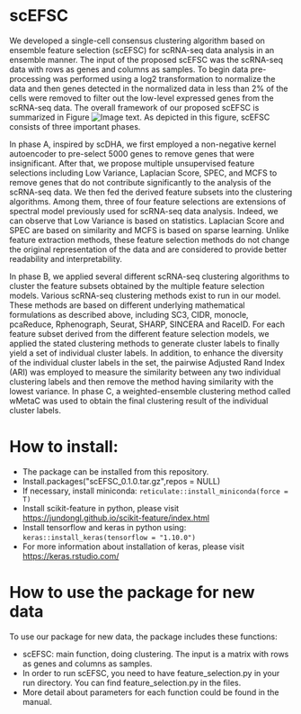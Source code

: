 # scEFSC
We developed a single-cell consensus clustering algorithm based on ensemble feature selection (scEFSC) for scRNA-seq data analysis in an ensemble manner. The input of the proposed scEFSC was the scRNA-seq data with rows as genes and columns as samples. To begin data pre-processing was performed using a log2 transformation to normalize the data and then genes detected in the normalized data in less than 2% of the cells were removed to filter out the low-level expressed genes from the scRNA-seq data. The overall framework of our proposed scEFSC is summarized in Figure ![Image text](https://github.com/Conan-Bian/scEFSC/upload/main/img/scEFSC.png). As depicted in this figure, scEFSC consists of three important phases. 

In phase A, inspired by scDHA, we first employed a non-negative kernel autoencoder to pre-select 5000 genes to remove genes that were insignificant. After that, we propose multiple unsupervised feature selections including Low Variance, Laplacian Score, SPEC, and MCFS to remove genes that do not contribute significantly to the analysis of the scRNA-seq data. We then fed the derived feature subsets into the clustering algorithms. Among them, three of four feature selections are extensions of spectral model previously used for scRNA-seq data analysis. Indeed, we can observe that Low Variance is based on statistics. Laplacian Score and SPEC are based on similarity and MCFS is based on sparse learning. Unlike feature extraction methods, these feature selection methods do not change the original representation of the data and are considered to provide better readability and interpretability. 

In phase B, we applied several different scRNA-seq clustering algorithms to cluster the feature subsets obtained by the multiple feature selection models. Various scRNA-seq clustering methods exist to run in our model. These methods are based on different underlying mathematical formulations as described above, including SC3, CIDR, monocle, pcaReduce, Rphenograph, Seurat, SHARP, SINCERA and RaceID. For each feature subset derived from the different feature selection models, we applied the stated clustering methods to generate cluster labels to finally yield a set of individual cluster labels. In addition, to enhance the diversity of the individual cluster labels in the set, the pairwise Adjusted Rand Index (ARI) was employed to measure the similarity between any two individual clustering labels and then remove the method having similarity with the lowest variance. In phase C, a weighted-ensemble clustering method called wMetaC was used to obtain the final clustering result of the individual cluster labels.

# How to install:
- The package can be installed from this repository.
- Install.packages("scEFSC_0.1.0.tar.gz",repos = NULL)
- If necessary, install miniconda: `reticulate::install_miniconda(force = T)`
- Install scikit-feature in python,  please visit https://jundongl.github.io/scikit-feature/index.html
- Install tensorflow and keras in python using: `keras::install_keras(tensorflow = "1.10.0")`
- For more information about installation of keras, please visit https://keras.rstudio.com/

# How to use the package for new data 
To use our package for new data, the package includes these functions:  
- scEFSC: main function, doing clustering. The input is a matrix with rows as genes and columns as samples.
- In order to run scEFSC, you need to have feature_selection.py in your run directory. You can find feature_selection.py in the files.
- More detail about parameters for each function could be found in the manual.
